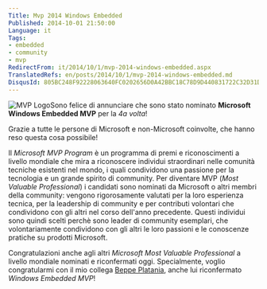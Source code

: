 ```yaml
---
Title: Mvp 2014 Windows Embedded
Published: 2014-10-01 21:50:00
Language: it
Tags:
- embedded
- community
- mvp
RedirectFrom: it/2014/10/1/mvp-2014-windows-embedded.aspx
TranslatedRefs: en/posts/2014/10/1/mvp-2014-windows-embedded.md
DisqusId: 805BC248F92228063640FC0202656D0A42BBC18C78D9D440831722C32D31D51B
---
```

![MVP Logo](http://lh5.ggpht.com/-cy7QRmszQWY/TogxXIYQUII/AAAAAAAAALI/R66VqybZJ6Y/MVP_Horizontal_FullColor%25255B6%25255D.jpg?imgmax=800)Sono felice di annunciare che sono stato nominato **Microsoft Windows Embedded MVP** per la *4a volta*!

Grazie a tutte le persone di Microsoft e non-Microsoft coinvolte, che hanno reso questa cosa possibile!

Il *Microsoft MVP Program* è un programma di premi e riconoscimenti a livello mondiale che mira a riconoscere individui straordinari nelle comunità tecniche esistenti nel mondo, i quali condividono una passione per la tecnologia e un grande spirito di community. Per diventare MVP (*Most Valuable Professional*) i candidati sono nominati da Microsoft o altri membri della community: vengono rigorosamente valutati per la loro esperienza tecnica, per la leadership di community e per contributi volontari che condividono con gli altri nel corso dell'anno precedente. Questi individui sono quindi scelti perchè sono leader di community esemplari, che volontariamente condividono con gli altri le loro passioni e le conoscenze pratiche su prodotti Microsoft.

Congratulazioni anche agli altri *Microsoft Most Valuable Professional* a livello mondiale nominati e riconfermati oggi. Specialmente, voglio congratularmi con il mio collega <a href="http://beppeplatania.com" target="_blank">Beppe Platania</a>, anche lui riconfermato *Windows Embedded MVP*!